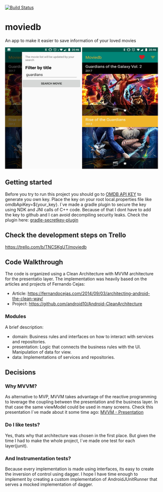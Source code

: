 [![Build Status](https://app.bitrise.io/app/b28cd307efbcea81/status.svg?token=ZxfGqim_mTN5EkfBgEGM-A&branch=master)](https://app.bitrise.io/app/b28cd307efbcea81)

# moviedb
An app to make it easier to save information of your loved movies

<img src="https://raw.githubusercontent.com/hernandazevedo/moviedb/master/filter-screen.jpg" alt="" data-canonical-src="https://github.com/hernandazevedo/moviedb/blob/master/filter-screen.jpg" width="250" height="400" />

<img src="https://github.com/hernandazevedo/moviedb/blob/master/list-screen.jpg" alt="" data-canonical-src="https://github.com/hernandazevedo/moviedb/blob/master/list-screen.jpg" width="250" height="400" />

## Getting started
Before you try to run this project you should go to [OMDB API KEY](http://www.omdbapi.com/apikey.aspx) to generate you own key.
Place the key on your root local.properties file like omdbApiKey=${your_key}.
I´ve made a gradle plugin to secure the key using NDK and JNI calls of C++ code.
Because of that I dont have to add the key to github and I can avoid decompiling security leaks.
Check the plugin here: [gradle-secretkey-plugin](https://github.com/hernandazevedo/gradle-secretkey-plugin)

## Check the development steps on Trello
 https://trello.com/b/TNCSKgUT/moviedb

## Code Walkthrough

The code is organized using a Clean Architecture with MVVM architecture for the presentatio layer. The implementation was heavily based
on the articles and projects of Fernando Cejas:
 * Article: https://fernandocejas.com/2014/09/03/architecting-android-the-clean-way/
 * Project: https://github.com/android10/Android-CleanArchitecture
 
 ### Modules

A brief description:

 * domain: Business rules and interfaces on how to interact with services and repositories.
 * presentation: Logic that connects the business rules with the UI. Manipulation of data for
 view.
 * data: Implementations of services and repositories.
  
  
  ## Decisions
  
  ### Why MVVM?
  
  As alternative to MVP, MVVM takes advantage of the reactive programming to leverage the coupling between the presentation
  and the business layer. In that case the same viewModel could be used in many screens.
  Check this presentation I´ve made about it some time ago:
  [MVVM - Presentation](https://docs.google.com/presentation/d/1NspsJ7r8qn7x7RMFNGNiFSrDhX2qBV59w5fAAUxi_Fs/edit?usp=sharing)
  
  ### Do I like tests?
  
  Yes, thats why that architecture was chosen in the first place. But given the time I had to make the whole project, I´ve made one test for each layer(junit).
  
  ### And Instrumentation tests?
  Because every implementation is made using interfaces, its easy to create the inversion of control using dagger.
  I hope I have time enough to implement by creating a custom implementation of AndroidJUnitRunner that serves a mocked implementation of dagger.
